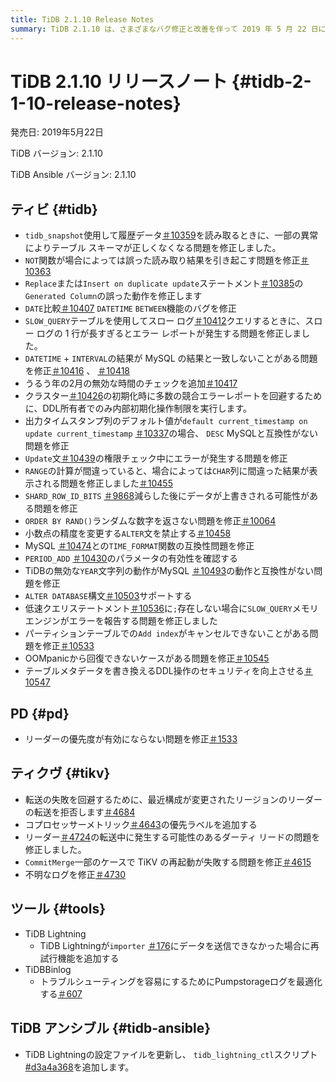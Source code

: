 ```yaml
---
title: TiDB 2.1.10 Release Notes
summary: TiDB 2.1.10 は、さまざまなバグ修正と改善を伴って 2019 年 5 月 22 日にリリースされました。このリリースには、テーブル スキーマ、読み取り結果、生成された列、日時関数、スロー ログなどに関連する問題の修正が含まれています。さらに、TiKV や、 TiDB Lightningや TiDB Binlogなどのツールにも改善が加えられました。TiDB Ansible バージョン 2.1.10 も更新されました。
---
```


# TiDB 2.1.10 リリースノート {#tidb-2-1-10-release-notes}

発売日: 2019年5月22日

TiDB バージョン: 2.1.10

TiDB Ansible バージョン: 2.1.10

## ティビ {#tidb}

-   `tidb_snapshot`使用して履歴データ[＃10359](https://github.com/pingcap/tidb/pull/10359)を読み取るときに、一部の異常によりテーブル スキーマが正しくなくなる問題を修正しました。
-   `NOT`関数が場合によっては誤った読み取り結果を引き起こす問題を修正[＃10363](https://github.com/pingcap/tidb/pull/10363)
-   `Replace`または`Insert on duplicate update`ステートメント[＃10385](https://github.com/pingcap/tidb/pull/10385)の`Generated Column`の誤った動作を修正します
-   `DATE`比較[＃10407](https://github.com/pingcap/tidb/pull/10407) `DATETIME` `BETWEEN`機能のバグを修正
-   `SLOW_QUERY`テーブルを使用してスロー ログ[＃10412](https://github.com/pingcap/tidb/pull/10412)クエリするときに、スロー ログの 1 行が長すぎるとエラー レポートが発生する問題を修正しました。
-   `DATETIME` + `INTERVAL`の結果が MySQL の結果と一致しないことがある問題を修正[＃10416](https://github.com/pingcap/tidb/pull/10416) 、 [＃10418](https://github.com/pingcap/tidb/pull/10418)
-   うるう年の2月の無効な時間のチェックを追加[＃10417](https://github.com/pingcap/tidb/pull/10417)
-   クラスター[＃10426](https://github.com/pingcap/tidb/pull/10426)の初期化時に多数の競合エラーレポートを回避するために、DDL所有者でのみ内部初期化操作制限を実行します。
-   出力タイムスタンプ列のデフォルト値が`default current_timestamp on update current_timestamp` [＃10337](https://github.com/pingcap/tidb/issues/10337)の場合、 `DESC` MySQLと互換性がない問題を修正
-   `Update`文[＃10439](https://github.com/pingcap/tidb/pull/10439)の権限チェック中にエラーが発生する問題を修正
-   `RANGE`の計算が間違っていると、場合によっては`CHAR`列に間違った結果が表示される問題を修正しました[＃10455](https://github.com/pingcap/tidb/pull/10455)
-   `SHARD_ROW_ID_BITS` [＃9868](https://github.com/pingcap/tidb/pull/9868)減らした後にデータが上書きされる可能性がある問題を修正
-   `ORDER BY RAND()`ランダムな数字を返さない問題を修正[＃10064](https://github.com/pingcap/tidb/pull/10064)
-   小数点の精度を変更する`ALTER`文を禁止する[＃10458](https://github.com/pingcap/tidb/pull/10458)
-   MySQL [＃10474](https://github.com/pingcap/tidb/pull/10474)との`TIME_FORMAT`関数の互換性問題を修正
-   `PERIOD_ADD` [＃10430](https://github.com/pingcap/tidb/pull/10430)のパラメータの有効性を確認する
-   TiDBの無効な`YEAR`文字列の動作がMySQL [＃10493](https://github.com/pingcap/tidb/pull/10493)の動作と互換性がない問題を修正
-   `ALTER DATABASE`構文[＃10503](https://github.com/pingcap/tidb/pull/10503)サポートする
-   低速クエリステートメント[＃10536](https://github.com/pingcap/tidb/pull/10536)に`;`存在しない場合に`SLOW_QUERY`メモリエンジンがエラーを報告する問題を修正しました
-   パーティションテーブルでの`Add index`がキャンセルできないことがある問題を修正[＃10533](https://github.com/pingcap/tidb/pull/10533)
-   OOMpanicから回復できないケースがある問題を修正[＃10545](https://github.com/pingcap/tidb/pull/10545)
-   テーブルメタデータを書き換えるDDL操作のセキュリティを向上させる[＃10547](https://github.com/pingcap/tidb/pull/10547)

## PD {#pd}

-   リーダーの優先度が有効にならない問題を修正[＃1533](https://github.com/pingcap/pd/pull/1533)

## ティクヴ {#tikv}

-   転送の失敗を回避するために、最近構成が変更されたリージョンのリーダーの転送を拒否します[＃4684](https://github.com/tikv/tikv/pull/4684)
-   コプロセッサーメトリック[＃4643](https://github.com/tikv/tikv/pull/4643)の優先ラベルを追加する
-   リーダー[＃4724](https://github.com/tikv/tikv/pull/4724)の転送中に発生する可能性のあるダーティ リードの問題を修正しました。
-   `CommitMerge`一部のケースで TiKV の再起動が失敗する問題を修正[＃4615](https://github.com/tikv/tikv/pull/4615)
-   不明なログを修正[＃4730](https://github.com/tikv/tikv/pull/4730)

## ツール {#tools}

-   TiDB Lightning
    -   TiDB Lightningが`importer` [＃176](https://github.com/pingcap/tidb-lightning/pull/176)にデータを送信できなかった場合に再試行機能を追加する
-   TiDBBinlog
    -   トラブルシューティングを容易にするためにPumpstorageログを最適化する[＃607](https://github.com/pingcap/tidb-binlog/pull/607)

## TiDB アンシブル {#tidb-ansible}

-   TiDB Lightningの設定ファイルを更新し、 `tidb_lightning_ctl`スクリプト[#d3a4a368](https://github.com/pingcap/tidb-ansible/commit/d3a4a368810a421c49980899a286cf010569b4c7)を追加します。
